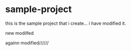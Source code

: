 # sample-project
this is the sample project that i create...
i have modified it.

new modilfed

againn modified//////